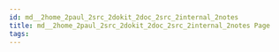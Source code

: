 ```yaml
---
id: md__2home_2paul_2src_2dokit_2doc_2src_2internal_2notes
title: md__2home_2paul_2src_2dokit_2doc_2src_2internal_2notes Page
tags:
---
```

